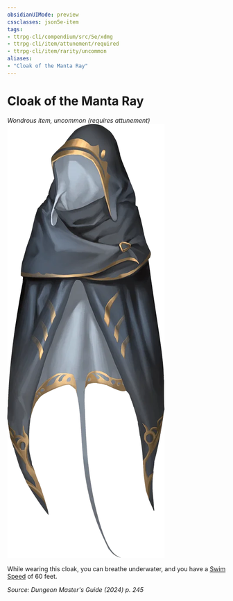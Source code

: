 ```yaml
---
obsidianUIMode: preview
cssclasses: json5e-item
tags:
- ttrpg-cli/compendium/src/5e/xdmg
- ttrpg-cli/item/attunement/required
- ttrpg-cli/item/rarity/uncommon
aliases: 
- "Cloak of the Manta Ray"
---
```

# Cloak of the Manta Ray
*Wondrous item, uncommon (requires attunement)*  
![](Misc%20Files/CLI/compendium/items/img/cloak-of-the-manta-ray.webp#right)


While wearing this cloak, you can breathe underwater, and you have a [Swim Speed](Misc%20Files/CLI/rules/variant-rules/swim-speed-xphb.md) of 60 feet.

*Source: Dungeon Master's Guide (2024) p. 245*